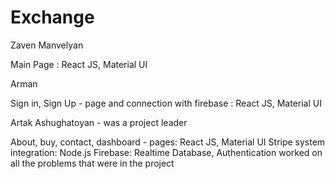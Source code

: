 # Exchange

Zaven Manvelyan

  Main Page : React JS, Material UI

Arman 

  Sign in, Sign Up - page and connection with firebase : React JS, Material UI

Artak Ashughatoyan - was a project leader

  About, buy, contact, dashboard - pages: React JS, Material UI
  Stripe system integration: Node.js
  Firebase: Realtime Database, Authentication
  worked on all the problems that were in the project
